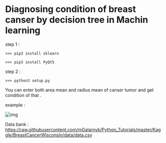 # Diagnosing condition of breast canser by decision tree in Machin learning


step 1 : 

	>>> pip3 install sklearn 
	
	>>> pip3 install PyQt5

step 2 :
	
	>>> python3 setup.py 
	


You can enter both area mean and radius mean of canser tumor and get condition of that .

  example :


![img](https://imgurl.ir/uploads/y433217_.jpg)
	

Data bank : https://raw.githubusercontent.com/mGalarnyk/Python_Tutorials/master/Kaggle/BreastCancerWisconsin/data/data.csv

